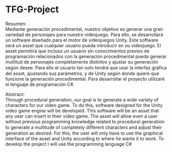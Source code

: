 # TFG-Project

Resumen:  
Mediante generación procedimental, nuestro objetivo es generar una gran variedad de personajes para nuestro videojuego. Para ello, se desarrollará un software diseñado para el motor de videojuegos Unity. Este software será un asset que cualquier usuario pueda introducir en su videojuego. El asset permitirá que incluso un usuario sin conocimientos previos de programación relacionados con la generación procedimental pueda generar multitud de personajes completamente distintos y ajustar su generación según desee. Para ello el usuario tan solo tendrá que usar la interfaz gráﬁca del asset, ajustando sus parámetros, y de Unity según donde quiere que funcione la generación procedimental. Para desarrollar el proyecto utilizaré el lenguaje de programación C#.

Abstract:  
Through procedural generation, our goal is to generate a wide variety of characters for our video game. To do this, software designed for the Unity video game engine will be developed. This software will be an asset that any user can insert in their video game. The asset will allow even a user without previous programming knowledge related to procedural generation to generate a multitude of completely diﬀerent characters and adjust their generation as desired. For this, the user will only have to use the graphical interface of the asset and Unity according to where he wants it to work. To develop the project I will use the programming language C#
